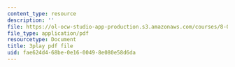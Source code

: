 ```yaml
---
content_type: resource
description: ''
file: https://ol-ocw-studio-app-production.s3.amazonaws.com/courses/8-06-quantum-physics-iii-spring-2018/fae624d468be0e1600498e080e58d6da_bD0CFnI9eug.pdf
file_type: application/pdf
resourcetype: Document
title: 3play pdf file
uid: fae624d4-68be-0e16-0049-8e080e58d6da
---
```

